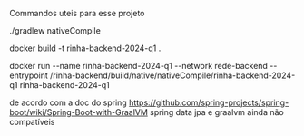 Commandos uteis para esse projeto

./gradlew nativeCompile

docker build -t  rinha-backend-2024-q1 .

docker run  --name rinha-backend-2024-q1 --network rede-backend --entrypoint /rinha-backend/build/native/nativeCompile/rinha-backend-2024-q1 rinha-backend-2024-q1

de acordo com a doc do spring https://github.com/spring-projects/spring-boot/wiki/Spring-Boot-with-GraalVM spring data jpa e graalvm ainda não compatíveis 